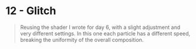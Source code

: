 # 12 - Glitch

> Reusing the shader I wrote for day 6, with a slight adjustment and very different settings. In this one each particle has a different speed, breaking the uniformity of the overall composition.

